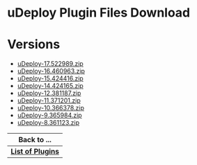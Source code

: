 
uDeploy Plugin Files Download
=============================

# Versions

- [uDeploy-17.522989.zip](https://raw.githubusercontent.com/osmsnbey/todelete2/main/files/UCB/uDeploy/uDeploy-17.522989.zip)
- [uDeploy-16.460963.zip](https://raw.githubusercontent.com/osmsnbey/todelete2/main/files/UCB/uDeploy/uDeploy-16.460963.zip)
- [uDeploy-15.424416.zip](https://raw.githubusercontent.com/osmsnbey/todelete2/main/files/UCB/uDeploy/uDeploy-15.424416.zip)
- [uDeploy-14.424165.zip](https://raw.githubusercontent.com/osmsnbey/todelete2/main/files/UCB/uDeploy/uDeploy-14.424165.zip)
- [uDeploy-12.381187.zip](https://raw.githubusercontent.com/osmsnbey/todelete2/main/files/UCB/uDeploy/uDeploy-12.381187.zip)
- [uDeploy-11.371201.zip](https://raw.githubusercontent.com/osmsnbey/todelete2/main/files/UCB/uDeploy/uDeploy-11.371201.zip)
- [uDeploy-10.366378.zip](https://raw.githubusercontent.com/osmsnbey/todelete2/main/files/UCB/uDeploy/uDeploy-10.366378.zip)
- [uDeploy-9.365984.zip](https://raw.githubusercontent.com/osmsnbey/todelete2/main/files/UCB/uDeploy/uDeploy-9.365984.zip)
- [uDeploy-8.361123.zip](https://raw.githubusercontent.com/osmsnbey/todelete2/main/files/UCB/uDeploy/uDeploy-8.361123.zip)

|Back to ...|
| :---: |
|[**List of Plugins**](../../index.md)|

